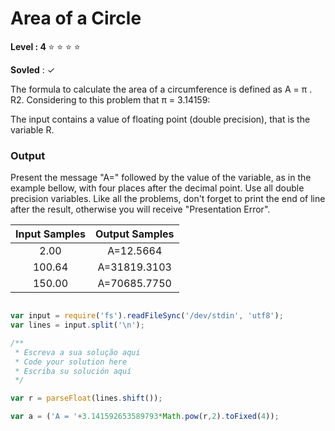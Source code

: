 # Area of a Circle

<strong>Level : 4 </strong> :star: :star: :star: :star:

**Sovled** : ✓

<p> The formula to calculate the area of a circumference is defined as A = π . R2. Considering to this problem that π = 3.14159: </p>

<!-- A fórmula para calcular a area de uma circuferência é definida com A = pi . R2 . considerando para este problema que pi = 3.14159 : --

<p> Calculate the area using the formula given in the problem description.</p>

<!-- Calcule a area usando a fórmula  given  na descrição do problema --

### Input

<!-- entrada -->

<p>
The input contains a value of floating point (double precision), that is the variable R.  </p>

<!-- A entrada contendo um valor de ponto flutuante (presição Double), que é a variável R . -->

### Output

<!-- saida -->

<p>
Present the message "A=" followed by the value of the variable, as in the example bellow, with four places after the decimal point. Use all double precision variables. Like all the problems, don't forget to print the end of line after the result, otherwise you will receive "Presentation Error".</p>

<!-- Apresente a mensagem "A=" sequindo do valor da variável , como no exemplo abaixo , com quatro lugares (llp : ou seja casa decimais) depois o ponto decimal .Usa todos os double variáveis de precisão . Like all os problemas , não esqueça para imprimir o fim da linha depois o resultado , othetwise voce vai receber " Apresentação erro ". -->


| Input Samples	| Output Samples |
|:--:|:--:|
|2.00 | A=12.5664 |
| 100.64 | A=31819.3103 |
| 150.00 | A=70685.7750 |

```javascript 

var input = require('fs').readFileSync('/dev/stdin', 'utf8');
var lines = input.split('\n');

/**
 * Escreva a sua solução aqui
 * Code your solution here
 * Escriba su solución aquí
 */

var r = parseFloat(lines.shift());

var a = ('A = '+3.141592653589793*Math.pow(r,2).toFixed(4));

```